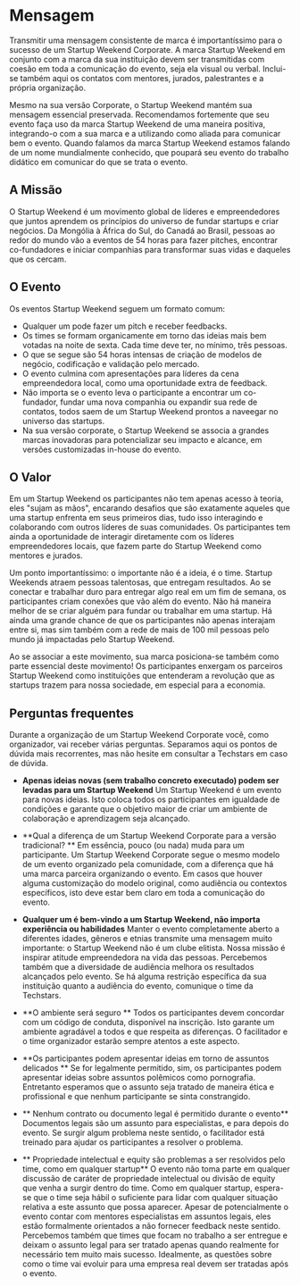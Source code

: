 # Mensagem
Transmitir uma mensagem consistente de marca é importantíssimo para o sucesso de um Startup Weekend Corporate. A marca Startup Weekend em conjunto com a marca da sua instituição devem ser transmitidas com coesão em toda a comunicação do evento, seja ela visual ou verbal. Inclui-se também aqui os contatos com mentores, jurados, palestrantes e a própria organização.

Mesmo na sua versão Corporate, o Startup Weekend mantém sua mensagem essencial preservada. Recomendamos fortemente que seu evento faça uso da marca Startup Weekend de uma maneira positiva, integrando-o com a sua marca e a utilizando como aliada para comunicar bem o evento. Quando falamos da marca Startup Weekend estamos falando de um nome mundialmente conhecido, que poupará seu evento do trabalho didático em comunicar do que se trata o evento.

## A Missão
O Startup Weekend é um movimento global de líderes e empreendedores que juntos aprendem os princípios do universo de fundar startups e criar negócios. Da Mongólia à África do Sul, do Canadá ao Brasil, pessoas ao redor do mundo vão a eventos de 54 horas para fazer pitches, encontrar co-fundadores e iniciar companhias para transformar suas vidas e daqueles que os cercam.

## O Evento
Os eventos Startup Weekend seguem um formato comum:

* Qualquer um pode fazer um pitch e receber feedbacks.
* Os times se formam organicamente em torno das ideias mais bem votadas na noite de sexta. Cada time deve ter, no mínimo, três pessoas.
* O que se segue são 54 horas intensas de criação de modelos de negócio, codificação e validação pelo mercado.
* O evento culmina com apresentações para líderes da cena empreendedora local, como uma oportunidade extra de feedback.
* Não importa se o evento leva o participante a encontrar um co-fundador, fundar uma nova companhia ou expandir sua rede de contatos, todos saem de um Startup Weekend prontos a naveegar no universo das startups.
* Na sua versão corporate, o Startup Weekend se associa a grandes marcas inovadoras para potencializar seu impacto e alcance, em versões customizadas in-house do evento.

## O Valor
Em um Startup Weekend os participantes não tem apenas acesso à teoria, eles "sujam as mãos", encarando desafios que são exatamente aqueles que uma startup enfrenta em seus primeiros dias, tudo isso interagindo e colaborando com outros líderes de suas comunidades. Os participantes tem ainda a oportunidade de interagir diretamente com os líderes empreendedores locais, que fazem parte do Startup Weekend como mentores e jurados.

Um ponto importantíssimo: o importante não é a ideia, é o time. Startup Weekends atraem pessoas talentosas, que entregam resultados. Ao se conectar e trabalhar duro para entregar algo real em um fim de semana, os participantes criam conexões que vão além do evento. Não há maneira melhor de se criar alguém para fundar ou trabalhar em uma startup. Há ainda uma grande chance de que os participantes não apenas interajam entre si, mas sim também com a rede de mais de 100 mil pessoas pelo mundo já impactadas pelo Startup Weekend.

Ao se associar a este movimento, sua marca posiciona-se também como parte essencial deste movimento! Os participantes enxergam os parceiros Startup Weekend como instituições que entenderam a revolução que as startups trazem para nossa sociedade, em especial para a economia.

## Perguntas frequentes
Durante a organização de um Startup Weekend Corporate você, como organizador, vai receber várias perguntas. Separamos aqui os pontos de dúvida mais recorrentes, mas não hesite em consultar a Techstars em caso de dúvida.

* **Apenas ideias novas (sem trabalho concreto executado) podem ser levadas para um Startup Weekend**
Um Startup Weekend é um evento para novas ideias. Isto coloca todos os participantes em igualdade de condições e garante que o objetivo maior de criar um ambiente de colaboração e aprendizagem seja alcançado.

* **Qual a diferença de um Startup Weekend Corporate para a versão tradicional? **
Em essência, pouco (ou nada) muda para um participante. Um Startup Weekend Corporate segue o mesmo modelo de um evento organizado pela comunidade, com a diferença que há uma marca parceira organizando o evento. Em casos que houver alguma customização do modelo original, como audiência ou contextos específicos, isto deve estar bem claro em toda a comunicação do evento. 

* **Qualquer um é bem-vindo a um Startup Weekend, não importa experiência ou habilidades**
Manter o evento completamente aberto a diferentes idades, gêneros e etnias transmite uma mensagem muito importante: o Startup Weekend não é um clube elitista. Nossa missão é inspirar atitude empreendedora na vida das pessoas. Percebemos também que a diversidade de audiência melhora os resultados alcançados pelo evento. Se há alguma restrição específica da sua instituição quanto a audiência do evento, comunique o time da Techstars.

* **O ambiente será seguro **
Todos os participantes devem concordar com um código de conduta, disponível na inscrição. Isto garante um ambiente agradável a todos e que respeita as diferenças. O facilitador e o time organizador estarão sempre atentos a este aspecto.

* **Os participantes podem apresentar ideias em torno de assuntos delicados **
Se for legalmente permitido, sim, os participantes podem apresentar ideias sobre assuntos polêmicos como pornografia. Entretanto esperamos que o assunto seja tratado de maneira ética e profissional e que nenhum participante se sinta constrangido.

* ** Nenhum contrato ou documento legal é permitido durante o evento** 
Documentos legais são um assunto para especialistas, e para depois do evento. Se surgir algum problema neste sentido, o facilitador está treinado para ajudar os participantes a resolver o problema.

* ** Propriedade intelectual e equity são problemas a ser resolvidos pelo time, como em qualquer startup**
O evento não toma parte em qualquer discussão de caráter de propriedade intelectual ou divisão de equity que venha a surgir dentro do time. Como em qualquer startup, espera-se que o time seja hábil o suficiente para lidar com qualquer situação relativa a este assunto que possa aparecer. Apesar de potencialmente o evento contar com mentores especialistas em assuntos legais, eles estão formalmente orientados a não fornecer feedback neste sentido. Percebemos também que times que focam no trabalho a ser entregue e deixam o assunto legal para ser tratado apenas quando realmente for necessário tem muito mais sucesso. Idealmente, as questões sobre como o time vai evoluir para uma empresa real devem ser tratadas após o evento.


